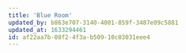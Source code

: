 ```yaml
---
title: 'Blue Room'
updated_by: b863e707-3140-4001-859f-3487e09c5881
updated_at: 1633294461
id: af22aa7b-08f2-4f3a-b509-10c03031eee4
---
```

